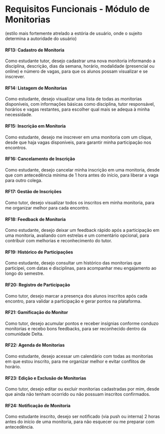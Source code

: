 # Requisitos Funcionais - Módulo de Monitorias 
(estilo mais fortemente atrelado a estória de usuário, onde o sujeito determina a autoridade do usuário)

#### RF13: Cadastro de Monitoria
Como estudante tutor, desejo cadastrar uma nova monitoria informando a disciplina, descrição, dias da semana, horário, modalidade (presencial ou online) e número de vagas, para que os alunos possam visualizar e se inscrever.

#### RF14: Listagem de Monitorias
Como estudante, desejo visualizar uma lista de todas as monitorias disponíveis, com informações básicas como disciplina, tutor responsável, horários e vagas restantes, para escolher qual mais se adequa à minha necessidade.

#### RF15: Inscrição em Monitoria
Como estudante, desejo me inscrever em uma monitoria com um clique, desde que haja vagas disponíveis, para garantir minha participação nos encontros.

#### RF16: Cancelamento de Inscrição
Como estudante, desejo cancelar minha inscrição em uma monitoria, desde que com antecedência mínima de 1 hora antes do início, para liberar a vaga para outro colega.

#### RF17: Gestão de Inscrições
Como tutor, desejo visualizar todos os inscritos em minha monitoria, para me organizar melhor para cada encontro.

#### RF18: Feedback de Monitoria
Como estudante, desejo deixar um feedback rápido após a participação em uma monitoria, avaliando com estrelas e um comentário opcional, para contribuir com melhorias e reconhecimento do tutor.

#### RF19: Histórico de Participações
Como estudante, desejo consultar um histórico das monitorias que participei, com datas e disciplinas, para acompanhar meu engajamento ao longo do semestre.

#### RF20: Registro de Participação
Como tutor, desejo marcar a presença dos alunos inscritos após cada encontro, para validar a participação e gerar pontos na plataforma.

#### RF21: Gamificação do Monitor
Como tutor, desejo acumular pontos e receber insígnias conforme conduzo monitorias e recebo bons feedbacks, para ser reconhecido dentro da comunidade Delta.

#### RF22: Agenda de Monitorias
Como estudante, desejo acessar um calendário com todas as monitorias em que estou inscrito, para me organizar melhor e evitar conflitos de horário.

#### RF23: Edição e Exclusão de Monitorias
Como tutor, desejo editar ou excluir monitorias cadastradas por mim, desde que ainda não tenham ocorrido ou não possuam inscritos confirmados.

#### RF24: Notificação de Monitoria
Como estudante inscrito, desejo ser notificado (via push ou interna) 2 horas antes do início de uma monitoria, para não esquecer ou me preparar com antecedência.


